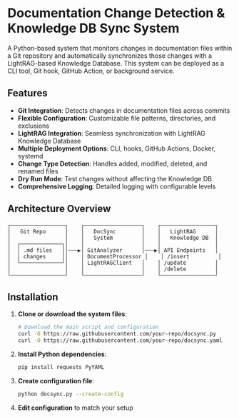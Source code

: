 # Documentation Change Detection & Knowledge DB Sync System

A Python-based system that monitors changes in documentation files within a Git repository and automatically synchronizes those changes with a LightRAG-based Knowledge Database. This system can be deployed as a CLI tool, Git hook, GitHub Action, or background service.

## Features

- **Git Integration**: Detects changes in documentation files across commits
- **Flexible Configuration**: Customizable file patterns, directories, and exclusions
- **LightRAG Integration**: Seamless synchronization with LightRAG Knowledge Database
- **Multiple Deployment Options**: CLI, hooks, GitHub Actions, Docker, systemd
- **Change Type Detection**: Handles added, modified, deleted, and renamed files
- **Dry Run Mode**: Test changes without affecting the Knowledge DB
- **Comprehensive Logging**: Detailed logging with configurable levels

## Architecture Overview

```
┌─────────────────┐    ┌──────────────────┐    ┌─────────────────┐
│   Git Repo      │    │   DocSync        │    │   LightRAG      │
│                 │    │   System         │    │   Knowledge DB  │
│  ┌─────────────┐│    │                  │    │                 │
│  │ .md files   ││───▶│ GitAnalyzer      │───▶│ API Endpoints   │
│  │ changes     ││    │ DocumentProcessor │    │ /insert         │
│  └─────────────┘│    │ LightRAGClient   │    │ /update         │
│                 │    │                  │    │ /delete         │
└─────────────────┘    └──────────────────┘    └─────────────────┘
```

## Installation

1. **Clone or download the system files**:
   ```bash
   # Download the main script and configuration
   curl -O https://raw.githubusercontent.com/your-repo/docsync.py
   curl -O https://raw.githubusercontent.com/your-repo/docsync.yaml
   ```

2. **Install Python dependencies**:
   ```bash
   pip install requests PyYAML
   ```

3. **Create configuration file**:
   ```bash
   python docsync.py --create-config
   ```

4. **Edit configuration** to match your setup